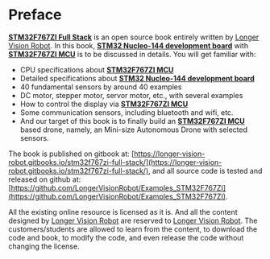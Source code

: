 # Preface

[**STM32F767ZI Full Stack**](https://longer-vision-robot.gitbook.io/stm32f767zi-full-stack/) is an open source book entirely written by [Longer Vision Robot](http://www.longervisionrobot.com). In this book, [**STM32 Nucleo-144 development board**](http://www.st.com/en/evaluation-tools/nucleo-f767zi.html) with [**STM32F767ZI MCU**](http://www.st.com/en/microcontrollers/stm32f767zi.html) is to be discussed in details. You will get familiar with:

* CPU specifications about [**STM32F767ZI MCU**](http://www.st.com/en/microcontrollers/stm32f767zi.html)
* Detailed specifications about [**STM32 Nucleo-144 development board**](http://www.st.com/en/evaluation-tools/nucleo-f767zi.html)
* 40 fundamental sensors by around 40 examples
* DC motor, stepper motor, servor motor, etc., with several examples
* How to control the display via [**STM32F767ZI MCU**](http://www.st.com/en/microcontrollers/stm32f767zi.html)
* Some communication sensors, including bluetooth and wifi, etc.
* And our target of this book is to finally build an [**STM32F767ZI MCU**](http://www.st.com/en/microcontrollers/stm32f767zi.html) based drone, namely, an Mini-size Autonomous Drone with selected sensors.

The book is published on gitbook at: [https://longer-vision-robot.gitbooks.io/stm32f767zi-full-stack/](https://longer-vision-robot.gitbooks.io/stm32f767zi-full-stack/), and all source code is tested and released on github at: [https://github.com/LongerVisionRobot/Examples_STM32F767ZI](https://github.com/LongerVisionRobot/Examples_STM32F767ZI).


All the existing online resource is licensed as it is. And all the content designed by [Longer Vision Robot](http://www.longervisionrobot.com) are reserved to [Longer Vision Robot](http://www.longervisionrobot.com). The customers/students are allowed to learn from the content, to download the code and book, to modify the code, and even release the code without changing the license.